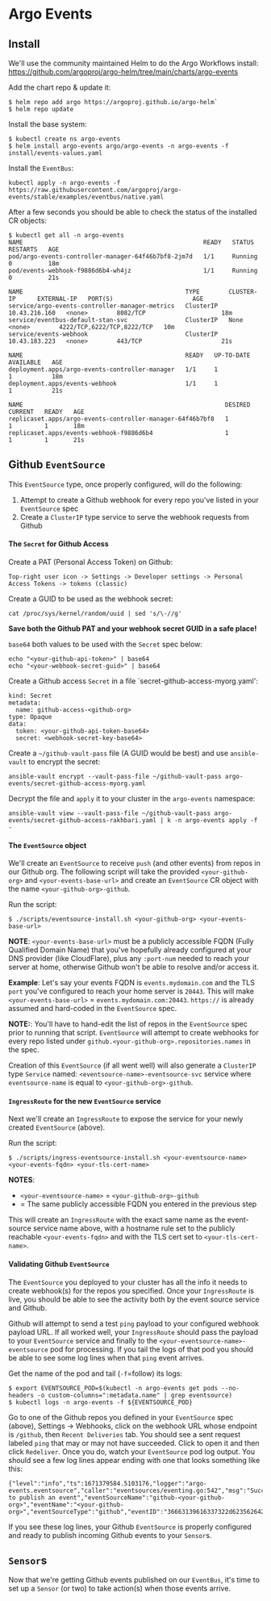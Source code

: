 # Argo Events

## Install
We'll use the community maintained Helm to do the Argo Workflows install:
https://github.com/argoproj/argo-helm/tree/main/charts/argo-events

Add the chart repo & update it:
```
$ helm repo add argo https://argoproj.github.io/argo-helm`
$ helm repo update
```

Install the base system:
```
$ kubectl create ns argo-events
$ helm install argo-events argo/argo-events -n argo-events -f install/events-values.yaml
```

Install the `EventBus`:
```
kubectl apply -n argo-events -f https://raw.githubusercontent.com/argoproj/argo-events/stable/examples/eventbus/native.yaml
```

After a few seconds you should be able to check the status of the installed CR objects:
```
$ kubectl get all -n argo-events
NAME                                                  READY   STATUS    RESTARTS   AGE
pod/argo-events-controller-manager-64f46b7bf8-2jm7d   1/1     Running   0          18m
pod/events-webhook-f9886d6b4-wh4jz                    1/1     Running   0          21s

NAME                                             TYPE        CLUSTER-IP      EXTERNAL-IP   PORT(S)                      AGE
service/argo-events-controller-manager-metrics   ClusterIP   10.43.216.160   <none>        8082/TCP                     18m
service/eventbus-default-stan-svc                ClusterIP   None            <none>        4222/TCP,6222/TCP,8222/TCP   10m
service/events-webhook                           ClusterIP   10.43.183.223   <none>        443/TCP                      21s

NAME                                             READY   UP-TO-DATE   AVAILABLE   AGE
deployment.apps/argo-events-controller-manager   1/1     1            1           18m
deployment.apps/events-webhook                   1/1     1            1           21s

NAME                                                        DESIRED   CURRENT   READY   AGE
replicaset.apps/argo-events-controller-manager-64f46b7bf8   1         1         1       18m
replicaset.apps/events-webhook-f9886d6b4                    1         1         1       21s
```

## Github `EventSource`
This `EventSource` type, once properly configured, will do the following:
1. Attempt to create a Github webhook for every repo you've listed in your `EventSource` spec
2. Create a `ClusterIP` type service to serve the webhook requests from Github

#### The `Secret` for Github Access
Create a PAT (Personal Access Token) on Github:
```
Top-right user icon -> Settings -> Developer settings -> Personal Access Tokens -> tokens (classic)
```

Create a GUID to be used as the webhook secret:
```
cat /proc/sys/kernel/random/uuid | sed 's/\-//g'
```

__Save both the Github PAT and your webhook secret GUID in a safe place!__

`base64` both values to be used with the `Secret` spec below:
```
echo "<your-github-api-token>" | base64
echo "<your-webhook-secret-guid>" | base64
```

Create a Github access `Secret` in a file `secret-github-access-myorg.yaml':
```
kind: Secret
metadata:
  name: github-access-<github-org>
type: Opaque
data:
  token: <your-github-api-token-base64>
  secret: <webhook-secret-key-base64>
```

Create a `~/github-vault-pass` file (A GUID would be best) and use `ansible-vault` to encrypt the secret:
```
ansible-vault encrypt --vault-pass-file ~/github-vault-pass argo-events/secret-github-access-myorg.yaml
```

Decrypt the file and `apply` it to your cluster in the `argo-events` namespace:
```
ansible-vault view --vault-pass-file ~/github-vault-pass argo-events/secret-github-access-rakhbari.yaml | k -n argo-events apply -f -
```

#### The `EventSource` object
We'll create an `EventSource` to receive `push` (and other events) from repos in our Github org. The following script will take the provided `<your-github-org>` and `<your-events-base-url>` and create an `EventSource` CR object with the name `<your-github-org>-github`.

Run the script:
```
$ ./scripts/eventsource-install.sh <your-github-org> <your-events-base-url>
```

__NOTE__: `<your-events-base-url>` must be a publicly accessible FQDN (Fully Qualified Domain Name) that you've hopefully already configured at your DNS provider (like CloudFlare), plus any `:port-num` needed to reach your server at home, otherwise Github won't be able to resolve and/or access it.

__Example__: Let's say your events FQDN is `events.mydomain.com` and the TLS `port` you've configured to reach your home server is `20443`. This will make `<your-events-base-url>` = `events.mydomain.com:20443`. `https://` is already assumed and hard-coded in the `EventSource` spec.

__NOTE:__: You'll have to hand-edit the list of repos in the `EventSource` spec prior to running that script. `EventSource` will attempt to create webhooks for every repo listed under `github.<your-github-org>.repositories.names` in the spec.

Creation of this `EventSource` (if all went well) will also generate a `ClusterIP` type `Service` named: `<eventsource-name>-eventsource-svc` service where `eventsource-name` is equal to `<your-github-org>-github`.

#### `IngressRoute` for the new `EventSource` service
Next we'll create an `IngressRoute` to expose the service for your newly created `EventSource` (above).

Run the script:
```
$ ./scripts/ingress-eventsource-install.sh <your-eventsource-name> <your-events-fqdn> <your-tls-cert-name>
```

__NOTES__:
* `<your-eventsource-name>` = `<your-github-org>-github`
* <your-events-fqdn> = The same publicly accessible FQDN you entered in the previous step

This will create an `IngressRoute` with the exact same name as the event-source service name above, with a hostname rule set to the publicly reachable `<your-events-fqdn>` and with the TLS cert set to `<your-tls-cert-name>`.

#### Validating Github `EventSource`
The `EventSource` you deployed to your cluster has all the info it needs to create webhook(s) for the repos you specified. Once your `IngressRoute` is live, you should be able to see the activity both by the event source service and Github.

Github will attempt to send a test `ping` payload to your configured webhook payload URL. If all worked well, your `IngressRoute` should pass the payload to your `EventSource` service and finally to the `<your-eventsource-name>-eventsource` pod for processing. If you tail the logs of that pod you should be able to see some log lines when that `ping` event arrives.

Get the name of the pod and tail (`-f`=follow) its logs:
```
$ export EVENTSOURCE_POD=$(kubectl -n argo-events get pods --no-headers -o custom-columns=":metadata.name" | grep eventsource)
$ kubectl logs -n argo-events -f ${EVENTSOURCE_POD}
```

Go to one of the Github repos you defined in your `EventSource` spec (above), Settings -> Webhooks, click on the webhook URL whose endpoint is `/github`, then `Recent Deliveries` tab. You should see a sent request labeled `ping` that may or may not have succeeded. Click to open it and then click `Redeliver`. Once you do, watch your `EventSource` pod log output. You should see a few log lines appear ending with one that looks something like this:
```
{"level":"info","ts":1671379584.5103176,"logger":"argo-events.eventsource","caller":"eventsources/eventing.go:542","msg":"Succeeded to publish an event","eventSourceName":"github-<your-github-org>","eventName":"<your-github-org>","eventSourceType":"github","eventID":"36663139616337322d623562642d343039372d626561372d633530616538666662353362"}
```

If you see these log lines, your Github `EventSource` is properly configured and ready to publish incoming Github events to your `Sensor`s.

## `Sensor`s
Now that we're getting Github events published on our `EventBus`, it's time to set up a `Sensor` (or two) to take action(s) when those events arrive.

